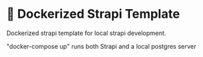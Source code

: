 # 🚀 Dockerized Strapi Template

Dockerized strapi template for local strapi development.

"docker-compose up" runs both Strapi and a local postgres server
